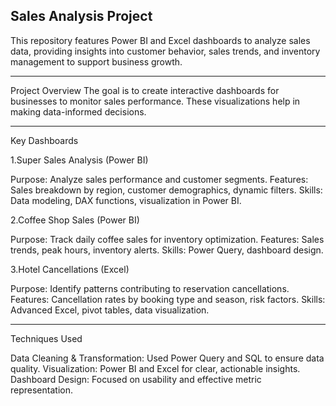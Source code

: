 Sales Analysis Project
----------------------

This repository features Power BI and Excel dashboards to analyze sales data, providing insights into customer behavior, sales trends, and inventory management to support business growth.

---------------------------------------------------------------------------------------------------------------------------------------------------------------------
Project Overview
The goal is to create interactive dashboards for businesses to monitor sales performance. These visualizations help in making data-informed decisions.

---------------------------------------------------------------------------------------------------------------------------------------------------------------------
Key Dashboards

1.Super Sales Analysis (Power BI)

Purpose: Analyze sales performance and customer segments.
Features: Sales breakdown by region, customer demographics, dynamic filters.
Skills: Data modeling, DAX functions, visualization in Power BI.

2.Coffee Shop Sales (Power BI)

Purpose: Track daily coffee sales for inventory optimization.
Features: Sales trends, peak hours, inventory alerts.
Skills: Power Query, dashboard design.

3.Hotel Cancellations (Excel)

Purpose: Identify patterns contributing to reservation cancellations.
Features: Cancellation rates by booking type and season, risk factors.
Skills: Advanced Excel, pivot tables, data visualization.

----------------------------------------------------------------------------------------------------------------------------------------------------------------------
Techniques Used

Data Cleaning & Transformation: Used Power Query and SQL to ensure data quality.
Visualization: Power BI and Excel for clear, actionable insights.
Dashboard Design: Focused on usability and effective metric representation.

